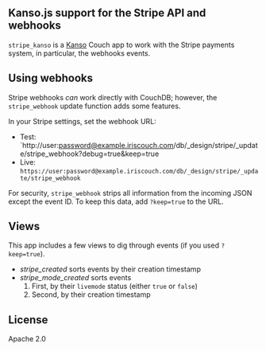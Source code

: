 ## Kanso.js support for the Stripe API and webhooks

`stripe_kanso` is a [Kanso][kanso] Couch app to work with the Stripe payments system, in particular, the webhooks events.

## Using webhooks

Stripe webhooks *can* work directly with CouchDB; however, the `stripe_webhook` update function adds some features.

In your Stripe settings, set the webhook URL:

* Test: `http://user:password@example.iriscouch.com/db/_design/stripe/_update/stripe_webhook?debug=true&keep=true
* Live: `https://user:password@example.iriscouch.com/db/_design/stripe/_update/stripe_webhook`

For security, `stripe_webhook` strips all information from the incoming JSON except the event ID. To keep this data, add `?keep=true` to the URL.

## Views

This app includes a few views to dig through events (if you used `?keep=true`).

* *stripe_created* sorts events by their creation timestamp
* *stripe_mode_created* sorts events
  1. First, by their `livemode` status (either `true` or `false`)
  2. Second, by their creation timestamp

## License

Apache 2.0

[kanso]: http://kan.so
